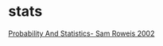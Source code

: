 # stats

[Probability And Statistics- Sam Roweis 2002](https://github.com/aman-sharma-nine/stats/blob/master/probx_Sam%2BRowies_2002.pdf)
